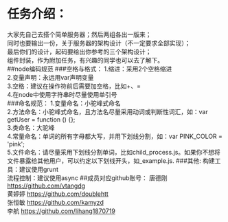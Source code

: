 # 任务介绍：
大家先自己去搭个简单服务器；然后两组各出一版来；  
同时也要输出一份，关于服务器的架构设计（不一定要求全部实现）；    
最后你们的设计，起码要给出你参考的三个架构设计；  
组件封装，作为附加任务，有兴趣的同学也可以去了解下。  
##node编码规范
###空格与格式：
1.缩进：采用2个空格缩进  
2.变量声明：永远用var声明变量  
3.空格：建议在操作符前后需要加空格，比如+、=  
4.在node中使用字符串时尽量使用单引号  
###命名规范：
1.变量命名：小驼峰式命名  
2.方法命名：小驼峰式命名，且方法名尽量采用动词或判断性词汇，如：var getUser = function () {};  
3.类命名：大驼峰  
4.常量命名：单词的所有字母都大写，并用下划线分割，如：var PINK_COLOR = 'pink';  
5.文件命名：请尽量采用下划线分割单词，比如child_process.js。如果你不想将文件暴露给其他用户，可以约定以下划线开头，如_example.js.
###其他:
构建工具：建议使用grunt  
流程控制：建议使用async
##成员对应github账号：
唐德刚 https://github.com/vtangdg  
黄婷婷 https://github.com/doublehtt  
张恒敏 https://github.com/kamyzd  
李航 https://github.com/lihang1870719
